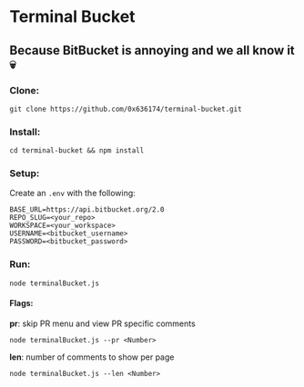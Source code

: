 # Terminal Bucket
## Because BitBucket is annoying and we all know it 💀

### Clone:
`git clone https://github.com/0x636174/terminal-bucket.git`

### Install:
`cd terminal-bucket && npm install`

### Setup:
Create an `.env` with the following:
```
BASE_URL=https://api.bitbucket.org/2.0
REPO_SLUG=<your_repo>
WORKSPACE=<your_workspace>
USERNAME=<bitbucket_username>
PASSWORD=<bitbucket_password>
```

### Run:
`node terminalBucket.js`

#### Flags:
**pr**: skip PR menu and view PR specific comments
```
node terminalBucket.js --pr <Number>
```

**len**: number of comments to show per page
```
node terminalBucket.js --len <Number>
```

